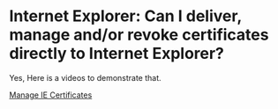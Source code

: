 # Internet Explorer: Can I deliver, manage and/or revoke certificates directly to Internet Explorer?

Yes, Here is a videos to demonstrate that.

[Manage IE Certificates](../../../video/applicationsettings/internetexplorer/certificates.md)
